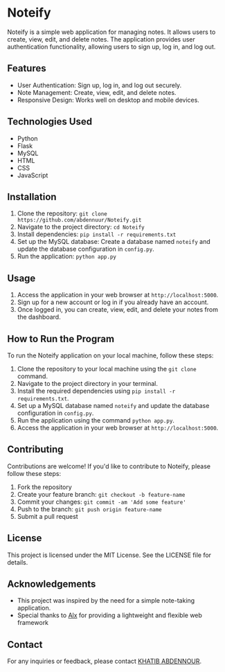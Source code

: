 # Noteify

Noteify is a simple web application for managing notes. It allows users to create, view, edit, and delete notes. The application provides user authentication functionality, allowing users to sign up, log in, and log out.

## Features

- User Authentication: Sign up, log in, and log out securely.
- Note Management: Create, view, edit, and delete notes.
- Responsive Design: Works well on desktop and mobile devices.

## Technologies Used

- Python
- Flask
- MySQL
- HTML
- CSS
- JavaScript

## Installation

1. Clone the repository: `git clone https://github.com/abdennuur/Noteify.git`
2. Navigate to the project directory: `cd Noteify`
3. Install dependencies: `pip install -r requirements.txt`
4. Set up the MySQL database: Create a database named `noteify` and update the database configuration in `config.py`.
5. Run the application: `python app.py`

## Usage

1. Access the application in your web browser at `http://localhost:5000`.
2. Sign up for a new account or log in if you already have an account.
3. Once logged in, you can create, view, edit, and delete your notes from the dashboard.

## How to Run the Program

To run the Noteify application on your local machine, follow these steps:

1. Clone the repository to your local machine using the `git clone` command.
2. Navigate to the project directory in your terminal.
3. Install the required dependencies using `pip install -r requirements.txt`.
4. Set up a MySQL database named `noteify` and update the database configuration in `config.py`.
5. Run the application using the command `python app.py`.
6. Access the application in your web browser at `http://localhost:5000`.
 
## Contributing

Contributions are welcome! If you'd like to contribute to Noteify, please follow these steps:

1. Fork the repository
2. Create your feature branch: `git checkout -b feature-name`
3. Commit your changes: `git commit -am 'Add some feature'`
4. Push to the branch: `git push origin feature-name`
5. Submit a pull request

## License

This project is licensed under the MIT License. See the LICENSE file for details.

## Acknowledgements

- This project was inspired by the need for a simple note-taking application.
- Special thanks to [Alx](https://tech.alxafrica.com/software-engineering-programme-casablanca) for providing a lightweight and flexible web framework

## Contact

For any inquiries or feedback, please contact [KHATIB ABDENNOUR](mailto:abdnourkhatib@gmail.com).

